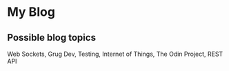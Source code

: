 # My Blog

## Possible blog topics

Web Sockets, Grug Dev, Testing, Internet of Things, The Odin Project, REST API

